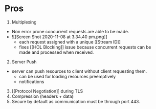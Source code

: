 # Pros
1. Multiplexing 
- Non error prone concurrent requests are able to be made.
- ![[Screen Shot 2020-11-08 at 3.34.40 pm.png]]
	- each request assigned with a unique [[Stream ID]]
	- fixes [[HOL Blocking]] issue because concurrent requests can be made and processed when received.
2. Server Push
- server can push resources to client without client requesting them. 
	- can be used for loading resources preemptively
	- notifications

3. [[Protocol Negotiation]] during TLS
4. Compression (headers + data)
5. Secure by default as communication must be through port 443.
